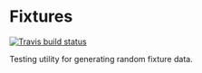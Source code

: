 # Fixtures

[![Travis build status](https://travis-ci.org/iteratoruk/iterator-fixtures.svg?branch=master)](https://travis-ci.org/iteratoruk/iterator-fixtures)

Testing utility for generating random fixture data.